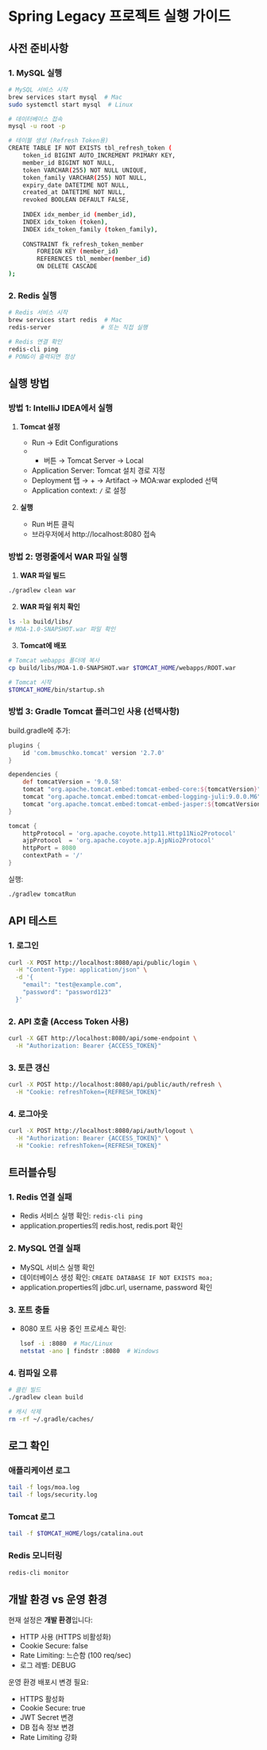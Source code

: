 # Spring Legacy 프로젝트 실행 가이드

## 사전 준비사항

### 1. MySQL 실행
```bash
# MySQL 서비스 시작
brew services start mysql  # Mac
sudo systemctl start mysql  # Linux

# 데이터베이스 접속
mysql -u root -p

# 테이블 생성 (Refresh Token용)
CREATE TABLE IF NOT EXISTS tbl_refresh_token (
    token_id BIGINT AUTO_INCREMENT PRIMARY KEY,
    member_id BIGINT NOT NULL,
    token VARCHAR(255) NOT NULL UNIQUE,
    token_family VARCHAR(255) NOT NULL,
    expiry_date DATETIME NOT NULL,
    created_at DATETIME NOT NULL,
    revoked BOOLEAN DEFAULT FALSE,
    
    INDEX idx_member_id (member_id),
    INDEX idx_token (token),
    INDEX idx_token_family (token_family),
    
    CONSTRAINT fk_refresh_token_member 
        FOREIGN KEY (member_id) 
        REFERENCES tbl_member(member_id) 
        ON DELETE CASCADE
);
```

### 2. Redis 실행
```bash
# Redis 서비스 시작
brew services start redis  # Mac
redis-server              # 또는 직접 실행

# Redis 연결 확인
redis-cli ping
# PONG이 출력되면 정상
```

## 실행 방법

### 방법 1: IntelliJ IDEA에서 실행

1. **Tomcat 설정**
   - Run → Edit Configurations
   - + 버튼 → Tomcat Server → Local
   - Application Server: Tomcat 설치 경로 지정
   - Deployment 탭 → + → Artifact → MOA:war exploded 선택
   - Application context: `/` 로 설정

2. **실행**
   - Run 버튼 클릭
   - 브라우저에서 http://localhost:8080 접속

### 방법 2: 명령줄에서 WAR 파일 실행

1. **WAR 파일 빌드**
```bash
./gradlew clean war
```

2. **WAR 파일 위치 확인**
```bash
ls -la build/libs/
# MOA-1.0-SNAPSHOT.war 파일 확인
```

3. **Tomcat에 배포**
```bash
# Tomcat webapps 폴더에 복사
cp build/libs/MOA-1.0-SNAPSHOT.war $TOMCAT_HOME/webapps/ROOT.war

# Tomcat 시작
$TOMCAT_HOME/bin/startup.sh
```

### 방법 3: Gradle Tomcat 플러그인 사용 (선택사항)

build.gradle에 추가:
```gradle
plugins {
    id 'com.bmuschko.tomcat' version '2.7.0'
}

dependencies {
    def tomcatVersion = '9.0.58'
    tomcat "org.apache.tomcat.embed:tomcat-embed-core:${tomcatVersion}"
    tomcat "org.apache.tomcat.embed:tomcat-embed-logging-juli:9.0.0.M6"
    tomcat "org.apache.tomcat.embed:tomcat-embed-jasper:${tomcatVersion}"
}

tomcat {
    httpProtocol = 'org.apache.coyote.http11.Http11Nio2Protocol'
    ajpProtocol  = 'org.apache.coyote.ajp.AjpNio2Protocol'
    httpPort = 8080
    contextPath = '/'
}
```

실행:
```bash
./gradlew tomcatRun
```

## API 테스트

### 1. 로그인
```bash
curl -X POST http://localhost:8080/api/public/login \
  -H "Content-Type: application/json" \
  -d '{
    "email": "test@example.com",
    "password": "password123"
  }'
```

### 2. API 호출 (Access Token 사용)
```bash
curl -X GET http://localhost:8080/api/some-endpoint \
  -H "Authorization: Bearer {ACCESS_TOKEN}"
```

### 3. 토큰 갱신
```bash
curl -X POST http://localhost:8080/api/public/auth/refresh \
  -H "Cookie: refreshToken={REFRESH_TOKEN}"
```

### 4. 로그아웃
```bash
curl -X POST http://localhost:8080/api/auth/logout \
  -H "Authorization: Bearer {ACCESS_TOKEN}" \
  -H "Cookie: refreshToken={REFRESH_TOKEN}"
```

## 트러블슈팅

### 1. Redis 연결 실패
- Redis 서비스 실행 확인: `redis-cli ping`
- application.properties의 redis.host, redis.port 확인

### 2. MySQL 연결 실패
- MySQL 서비스 실행 확인
- 데이터베이스 생성 확인: `CREATE DATABASE IF NOT EXISTS moa;`
- application.properties의 jdbc.url, username, password 확인

### 3. 포트 충돌
- 8080 포트 사용 중인 프로세스 확인:
  ```bash
  lsof -i :8080  # Mac/Linux
  netstat -ano | findstr :8080  # Windows
  ```

### 4. 컴파일 오류
```bash
# 클린 빌드
./gradlew clean build

# 캐시 삭제
rm -rf ~/.gradle/caches/
```

## 로그 확인

### 애플리케이션 로그
```bash
tail -f logs/moa.log
tail -f logs/security.log
```

### Tomcat 로그
```bash
tail -f $TOMCAT_HOME/logs/catalina.out
```

### Redis 모니터링
```bash
redis-cli monitor
```

## 개발 환경 vs 운영 환경

현재 설정은 **개발 환경**입니다:
- HTTP 사용 (HTTPS 비활성화)
- Cookie Secure: false
- Rate Limiting: 느슨함 (100 req/sec)
- 로그 레벨: DEBUG

운영 환경 배포시 변경 필요:
- HTTPS 활성화
- Cookie Secure: true  
- JWT Secret 변경
- DB 접속 정보 변경
- Rate Limiting 강화
